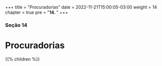 +++
title = "Procuradorias"
date = 2022-11-21T15:00:05-03:00
weight = 14
chapter = true
pre = "<b>14. </b>"
+++

### Seção 14

# Procuradorias

{{% children  %}}